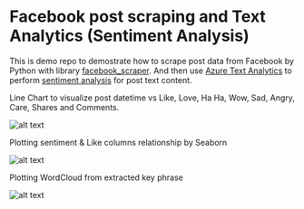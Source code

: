# Facebook post scraping and Text Analytics (Sentiment Analysis)

This is demo repo to demostrate how to scrape post data from Facebook by Python with library [facebook_scraper](https://pypi.org/project/facebook-scraper/). And then use [Azure Text Analytics](https://docs.microsoft.com/en-us/azure/cognitive-services/text-analytics/overview) to perform [sentiment analysis](https://docs.microsoft.com/en-us/azure/cognitive-services/text-analytics/overview#sentiment-analysis) for post text content.

Line Chart to visualize post datetime vs Like, Love, Ha Ha, Wow, Sad, Angry, Care, Shares and Comments.

![alt text](https://github.com/easonlai/facebook_post_scraping_and_text_analytics/blob/main/git-images/git-image-1.png)


Plotting sentiment & Like columns relationship by Seaborn

![alt text](https://github.com/easonlai/facebook_post_scraping_and_text_analytics/blob/main/git-images/git-image-2.png)


Plotting WordCloud from extracted key phrase

![alt text](https://github.com/easonlai/facebook_post_scraping_and_text_analytics/blob/main/git-images/git-image-3.png)